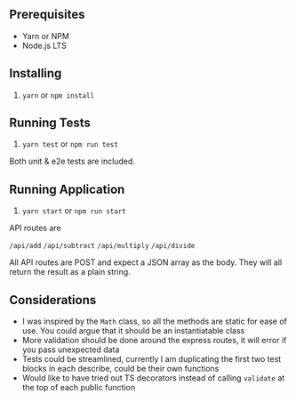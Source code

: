 ## Prerequisites

- Yarn or NPM
- Node.js LTS

## Installing

1. `yarn` or `npm install`

## Running Tests

1. `yarn test` or `npm run test`

Both unit & e2e tests are included.

## Running Application

1. `yarn start` or `npm run start`

API routes are 

`/api/add`
`/api/subtract`
`/api/multiply`
`/api/divide`

All API routes are POST and expect a JSON array as the body. They will all return the result as a plain string.

## Considerations

- I was inspired by the `Math` class, so all the methods are static for ease of use. You could argue that it should be an instantiatable class
- More validation should be done around the express routes, it will error if you pass unexpected data
- Tests could be streamlined, currently I am duplicating the first two test blocks in each describe, could be their own functions
- Would like to have tried out TS decorators instead of calling `validate` at the top of each public function
